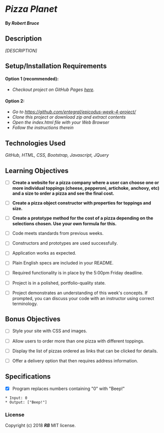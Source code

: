 # _Pizza Planet_

#### By _**Robert Bruce**_

## Description

_[DESCRIPTION]_

## Setup/Installation Requirements

#### Option 1 (recommended):

* _Checkout project on GitHub Pages [here](https://entegral.github.io/epicodus-week-4-project/)._

#### Option 2:

* _Go to https://github.com/entegral/epicodus-week-4-project/_
* _Clone this project or download zip and extract contents_
* _Open the index.html file with your Web Browser_
* _Follow the instructions therein_


## Technologies Used
_GitHub, HTML, CSS, Bootstrap, Javascript, JQuery_

## Learning Objectives

- [ ] **Create a website for a pizza company where a user can choose one or more individual toppings (cheese, pepperoni, artichoke, anchovy, etc) and a size to order a pizza and see the final cost.**

- [ ] **Create a pizza object constructor with properties for toppings and size.**

- [ ] **Create a prototype method for the cost of a pizza depending on the selections chosen. Use your own formula for this.**

- [ ] Code meets standards from previous weeks.

- [ ] Constructors and prototypes are used successfully.

- [ ] Application works as expected.

- [ ] Plain English specs are included in your README.

- [ ] Required functionality is in place by the 5:00pm Friday deadline.

- [ ] Project is in a polished, portfolio-quality state.

- [ ] Project demonstrates an understanding of this week's concepts. If prompted, you can discuss your code with an instructor using correct terminology.



## Bonus Objectives

- [ ] Style your site with CSS and images.

- [ ] Allow users to order more than one pizza with different toppings.

- [ ] Display the list of pizzas ordered as links that can be clicked for details.

- [ ] Offer a delivery option that then requires address information.


## Specifications

- [x] Program replaces numbers containing "0" with "Beep!"
```
* Input: 0
* Output: ["Beep!"]
```

### License
Copyright (c) 2018 **_RB_** MIT license.
